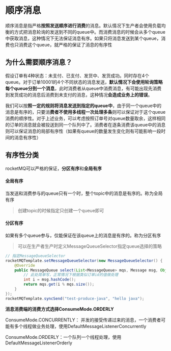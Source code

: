 # 顺序消息

顺序消息是指严格**按照发送顺序进行消费**的消息。默认情况下生产者会使用负载均衡的方式把消息轮询的发送到不同的queue中。而消费消息的时候会从多个queue中获取消息，这种情况下无法保证消息有序。如果只将消息发送到某个queue，消费也只消费这个queue，就严格的保证了消息的有序性

## 为什么需要顺序消息？

假设订单有4种状态：未支付、已支付、发货中、发货成功。同时存在4个queue。对于订单10001的4个不同状态的消息发送，**默认情况下会使用轮询策略每个queue分到一个消息**，此时消费者从queue中消费消息，有可能出现先消费到发货成功的消息后消费到未支付的消息，这种情况**会造成业务上的错误**。

我们可以按**照一定的规则将消息发送到指定的queue中**，由于同一个queue中的消息是有序的，只要消**费者不使用多线程一次处理多条**则可以保证对于这个queue消费的顺序性。对于上述业务，可以考虑按照订单号对queue数量取余，这样相同的订单的消息就会被投送到同一个队列中了。消费者在逐条消费该queue中的消息则可以保证消息的局部有序性（如果有queue的数量发生变化则有可能影响一段时间的消息有序性）

## 有序性分类

rocketMQ可以严格的保证，**分区有序**和**全局有序**

#### 全局有序

当发送和消费参与的queue只有一个时，整个topic中的消息是有序的。称为全局有序

> 创建topic的时候指定只创建一个queue即可

#### 分区有序

如果有多个queue参与，仅能保证在该queue上的消息是有序的。称为分区有序

> 可以在生产者生产时定义MessageQueueSelector指定queue选择的策略

```java
// 指定MessageQueueSelector
rocketMQTemplate.setMessageQueueSelector(new MessageQueueSelector() {
    @Override
    public MessageQueue select(List<MessageQueue> mqs, Message msg, Object arg) {
      	// 此处简单写，正常情况下根据类似订单id的值做处理
        int i = msg.hashCode();
        return mqs.get(i % mqs.size());
    }
});
rocketMQTemplate.syncSend("test-produce-java", "hello java");
```



**消息消费端的消费方式选择ConsumeMode.ORDERLY**

ConsumeMode.CONCURRENTLY： 并发的接受传递过来的消息，一个消费者可能有多个线程做业务处理，使用DefaultMessageListenerConcurrently

ConsumeMode.ORDERLY：一个队列一个线程处理，使用DefaultMessageListenerOrderly
